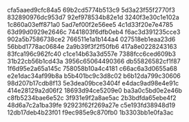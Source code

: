 cfa5aaed9cfc84a5
69b2cd5774b513c9
5d3a23f55f2770f3
832890976dc953d7
92ef978534b82e1d
3240f3e30c1e102a
1c860a03eff871a0
5ad7ef00f2e56ee5
4c1d33f20e7e4785
63d99d0929e2646c
7441803f6dfb0eb4
f6ac3d391235cce3
902a5b7586738ce2
766511e1a1b144a4
027518eb1eaa23d6
56bbd1778ac0684e
2a9b39f3f2f50fb6
417a8e0228243163
83fca196c962fc40
c1ce14b63a3d557e
7388fcc6ced609b3
31b22cb56b1cd43a
3956c65064490366
db55826582cf1f87
1f6d95e2a65a145c
758058b10a4c4181
c66ac6a3d0655a68
e2e1dac34af99b8a
b5b401bc9c3d8c02
b6b12da799c30606
98d207b17cdb8f13
5e3dea09bce3404f
e4dac9ad98e4e91c
414e28129a2d06f2
18693d94ce5209e0
ba3a0c5bd0e2e46b
c8fb5234bae6e52c
3f931e9f2a8ae5ac
2b3bdfda65ebe4f2
48d6a7c2a1ba39fe
92923f62f269a27e
c5e193fd38948d19
12db17deb4b23f01
f9ec985e9c870fb0
1b3303bb1e0fa3ac
